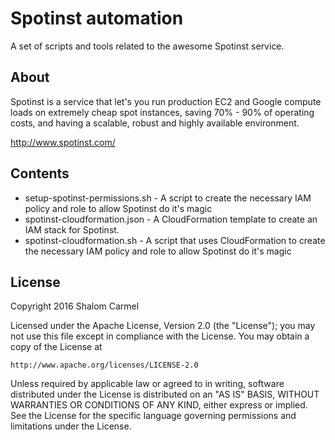 # Spotinst automation

A set of scripts and tools related to the awesome Spotinst service. 

## About
Spotinst is a service that let's you run production EC2 and Google compute loads on extremely cheap spot instances, saving 70% - 90% of operating costs, and having a scalable, robust and highly available environment.

http://www.spotinst.com/

## Contents
* setup-spotinst-permissions.sh - A script to create the necessary IAM policy and role to allow Spotinst do it's magic
* spotinst-cloudformation.json - A CloudFormation template to create an IAM stack for Spotinst.
* spotinst-cloudformation.sh - A script that uses CloudFormation to create the necessary IAM policy and role to allow Spotinst do it's magic 


## License
Copyright 2016 Shalom Carmel

Licensed under the Apache License, Version 2.0 (the "License");
you may not use this file except in compliance with the License.
You may obtain a copy of the License at

	http://www.apache.org/licenses/LICENSE-2.0

Unless required by applicable law or agreed to in writing, software
distributed under the License is distributed on an "AS IS" BASIS,
WITHOUT WARRANTIES OR CONDITIONS OF ANY KIND, either express or implied.
See the License for the specific language governing permissions and
limitations under the License.